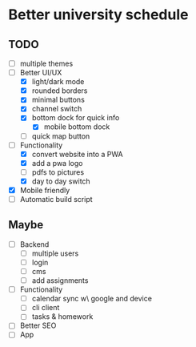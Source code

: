# Better university schedule

## TODO

- [ ] multiple themes
- [ ] Better UI/UX
  - [x] light/dark mode
  - [x] rounded borders
  - [x] minimal buttons
  - [x] channel switch
  - [x] bottom dock for quick info
    - [x] mobile bottom dock
  - [ ] quick map button
- [ ] Functionality
  - [x] convert website into a PWA
  - [x] add a pwa logo
  - [ ] pdfs to pictures
  - [x] day to day switch
- [x] Mobile friendly
- [ ] Automatic build script

## Maybe

- [ ] Backend
  - [ ] multiple users
  - [ ] login
  - [ ] cms
  - [ ] add assignments
- [ ] Functionality
  - [ ] calendar sync w\ google and device
  - [ ] cli client
  - [ ] tasks & homework
- [ ] Better SEO
- [ ] App
